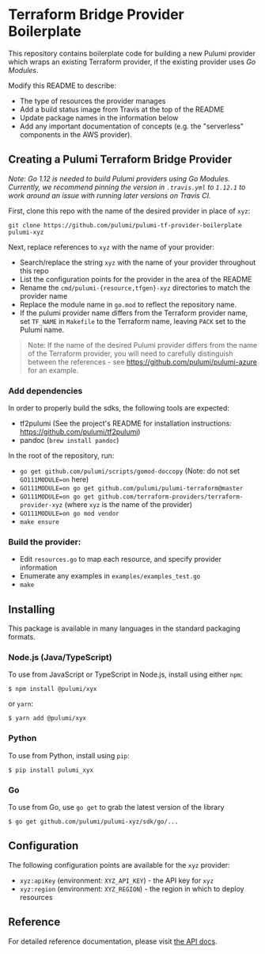 # Terraform Bridge Provider Boilerplate

This repository contains boilerplate code for building a new Pulumi provider which wraps an existing
Terraform provider, if the existing provider uses _Go Modules_.

Modify this README to describe:

- The type of resources the provider manages
- Add a build status image from Travis at the top of the README
- Update package names in the information below
- Add any important documentation of concepts (e.g. the "serverless" components in the AWS provider).

## Creating a Pulumi Terraform Bridge Provider

*Note: Go 1.12 is needed to build Pulumi providers using Go Modules. Currently, we recommend pinning the version in `.travis.yml` to `1.12.1` to work around an issue with running later versions on Travis CI.*

First, clone this repo with the name of the desired provider in place of `xyz`:

```
git clone https://github.com/pulumi/pulumi-tf-provider-boilerplate pulumi-xyz
```

Next, replace references to `xyz` with the name of your provider:
- Search/replace the string `xyz` with the name of your provider throughout this repo
- List the configuration points for the provider in the area of the README
- Rename the `cmd/pulumi-{resource,tfgen}-xyz` directories to match the provider name
- Replace the module name in `go.mod` to reflect the repository name.
- If the pulumi provider name differs from the Terraform provider name, set
  `TF_NAME` in `Makefile` to the Terraform name, leaving `PACK` set to the
  Pulumi name.

> Note: If the name of the desired Pulumi provider differs from the name of the Terraform provider, you will need to carefully distinguish between the references - see https://github.com/pulumi/pulumi-azure for an example.

### Add dependencies

In order to properly build the sdks, the following tools are expected:
- tf2pulumi (See the project's README for installation instructions: https://github.com/pulumi/tf2pulumi)
- pandoc (`brew install pandoc`)

In the root of the repository, run:

- `go get github.com/pulumi/scripts/gomod-doccopy` (Note: do not set `GO111MODULE=on` here)
- `GO111MODULE=on go get github.com/pulumi/pulumi-terraform@master`
- `GO111MODULE=on go get github.com/terraform-providers/terraform-provider-xyz` (where `xyz` is the name of the provider)
- `GO111MODULE=on go mod vendor`
- `make ensure`

### Build the provider:

- Edit `resources.go` to map each resource, and specify provider information
- Enumerate any examples in `examples/examples_test.go`
- `make`

## Installing

This package is available in many languages in the standard packaging formats.

### Node.js (Java/TypeScript)

To use from JavaScript or TypeScript in Node.js, install using either `npm`:

    $ npm install @pulumi/xyx

or `yarn`:

    $ yarn add @pulumi/xyx

### Python

To use from Python, install using `pip`:

    $ pip install pulumi_xyx

### Go

To use from Go, use `go get` to grab the latest version of the library

    $ go get github.com/pulumi/pulumi-xyz/sdk/go/...

## Configuration

The following configuration points are available for the `xyz` provider:

- `xyz:apiKey` (environment: `XYZ_API_KEY`) - the API key for `xyz`
- `xyz:region` (environment: `XYZ_REGION`) - the region in which to deploy resources

## Reference

For detailed reference documentation, please visit [the API docs][1].


[1]: https://pulumi.io/reference/pkg/nodejs/pulumi/x/
